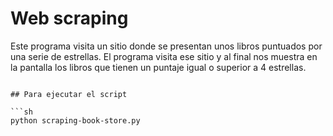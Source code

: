 # Web scraping

Este programa visita un sitio donde se presentan unos libros puntuados por una serie de estrellas. El programa visita ese sitio y al final nos muestra en la pantalla los libros que tienen un puntaje igual o superior a 4 estrellas.

```

## Para ejecutar el script

```sh
python scraping-book-store.py
```

